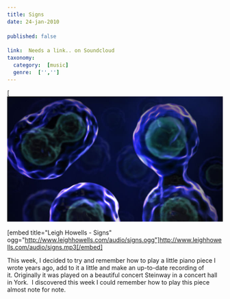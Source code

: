 ```yaml
---
title: Signs
date: 24-jan-2010

published: false

link:  Needs a link.. on Soundcloud
taxonomy:
  category:  [music]
  genre:  ['','']
---
```


[![Signs](signs.jpg)

[embed title="Leigh Howells - Signs" ogg="http://www.leighhowells.com/audio/signs.ogg"]http://www.leighhowells.com/audio/signs.mp3[/embed]

This week, I decided to try and remember how to play a little piano piece I wrote years ago, add to it a little and make an up-to-date recording of it. Originally it was played on a beautiful concert Steinway in a concert hall in York.   I discovered this week I could remember how to play this piece almost note for note. 


